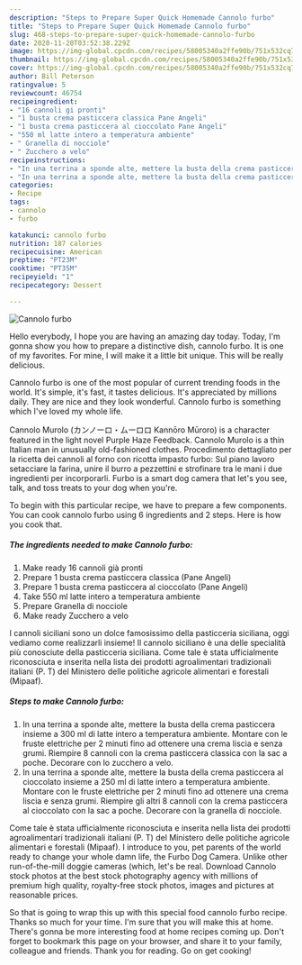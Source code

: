 ```yaml
---
description: "Steps to Prepare Super Quick Homemade Cannolo furbo"
title: "Steps to Prepare Super Quick Homemade Cannolo furbo"
slug: 468-steps-to-prepare-super-quick-homemade-cannolo-furbo
date: 2020-11-20T03:52:38.229Z
image: https://img-global.cpcdn.com/recipes/58005340a2ffe90b/751x532cq70/cannolo-furbo-recipe-main-photo.jpg
thumbnail: https://img-global.cpcdn.com/recipes/58005340a2ffe90b/751x532cq70/cannolo-furbo-recipe-main-photo.jpg
cover: https://img-global.cpcdn.com/recipes/58005340a2ffe90b/751x532cq70/cannolo-furbo-recipe-main-photo.jpg
author: Bill Peterson
ratingvalue: 5
reviewcount: 46754
recipeingredient:
- "16 cannoli gi pronti"
- "1 busta crema pasticcera classica Pane Angeli"
- "1 busta crema pasticcera al cioccolato Pane Angeli"
- "550 ml latte intero a temperatura ambiente"
- " Granella di nocciole"
- " Zucchero a velo"
recipeinstructions:
- "In una terrina a sponde alte, mettere la busta della crema pasticcera insieme a 300 ml di latte intero a temperatura ambiente. Montare con le fruste elettriche per 2 minuti fino ad ottenere una crema liscia e senza grumi. Riempire 8 cannoli con la crema pasticcera classica con la sac a poche. Decorare con lo zucchero a velo."
- "In una terrina a sponde alte, mettere la busta della crema pasticcera al cioccolato insieme a 250 ml di latte intero a temperatura ambiente. Montare con le fruste elettriche per 2 minuti fino ad ottenere una crema liscia e senza grumi. Riempire gli altri 8 cannoli con la crema pasticcera al cioccolato con la sac a poche. Decorare con la granella di nocciole."
categories:
- Recipe
tags:
- cannolo
- furbo

katakunci: cannolo furbo 
nutrition: 187 calories
recipecuisine: American
preptime: "PT23M"
cooktime: "PT35M"
recipeyield: "1"
recipecategory: Dessert

---
```



![Cannolo furbo](https://img-global.cpcdn.com/recipes/58005340a2ffe90b/751x532cq70/cannolo-furbo-recipe-main-photo.jpg)

Hello everybody, I hope you are having an amazing day today. Today, I'm gonna show you how to prepare a distinctive dish, cannolo furbo. It is one of my favorites. For mine, I will make it a little bit unique. This will be really delicious.

Cannolo furbo is one of the most popular of current trending foods in the world. It's simple, it's fast, it tastes delicious. It's appreciated by millions daily. They are nice and they look wonderful. Cannolo furbo is something which I've loved my whole life.

Cannolo Murolo (カンノーロ・ムーロロ Kannōro Mūroro) is a character featured in the light novel Purple Haze Feedback. Cannolo Murolo is a thin Italian man in unusually old-fashioned clothes. Procedimento dettagliato per la ricetta dei cannoli al forno con ricotta impasto furbo: Sul piano lavoro setacciare la farina, unire il burro a pezzettini e strofinare tra le mani i due ingredienti per incorporarli. Furbo is a smart dog camera that let&#39;s you see, talk, and toss treats to your dog when you&#39;re.


To begin with this particular recipe, we have to prepare a few components. You can cook cannolo furbo using 6 ingredients and 2 steps. Here is how you cook that.

<!--inarticleads1-->

##### The ingredients needed to make Cannolo furbo:

1. Make ready 16 cannoli già pronti
1. Prepare 1 busta crema pasticcera classica (Pane Angeli)
1. Prepare 1 busta crema pasticcera al cioccolato (Pane Angeli)
1. Take 550 ml latte intero a temperatura ambiente
1. Prepare  Granella di nocciole
1. Make ready  Zucchero a velo


I cannoli siciliani sono un dolce famosissimo della pasticceria siciliana, oggi vediamo come realizzarli insieme! Il cannolo siciliano è una delle specialità più conosciute della pasticceria siciliana. Come tale è stata ufficialmente riconosciuta e inserita nella lista dei prodotti agroalimentari tradizionali italiani (P. T) del Ministero delle politiche agricole alimentari e forestali (Mipaaf). 

<!--inarticleads2-->

##### Steps to make Cannolo furbo:

1. In una terrina a sponde alte, mettere la busta della crema pasticcera insieme a 300 ml di latte intero a temperatura ambiente. Montare con le fruste elettriche per 2 minuti fino ad ottenere una crema liscia e senza grumi. Riempire 8 cannoli con la crema pasticcera classica con la sac a poche. Decorare con lo zucchero a velo.
1. In una terrina a sponde alte, mettere la busta della crema pasticcera al cioccolato insieme a 250 ml di latte intero a temperatura ambiente. Montare con le fruste elettriche per 2 minuti fino ad ottenere una crema liscia e senza grumi. Riempire gli altri 8 cannoli con la crema pasticcera al cioccolato con la sac a poche. Decorare con la granella di nocciole.


Come tale è stata ufficialmente riconosciuta e inserita nella lista dei prodotti agroalimentari tradizionali italiani (P. T) del Ministero delle politiche agricole alimentari e forestali (Mipaaf). I introduce to you, pet parents of the world ready to change your whole damn life, the Furbo Dog Camera. Unlike other run-of-the-mill doggie cameras (which, let&#39;s be real. Download Cannolo stock photos at the best stock photography agency with millions of premium high quality, royalty-free stock photos, images and pictures at reasonable prices. 

So that is going to wrap this up with this special food cannolo furbo recipe. Thanks so much for your time. I'm sure that you will make this at home. There's gonna be more interesting food at home recipes coming up. Don't forget to bookmark this page on your browser, and share it to your family, colleague and friends. Thank you for reading. Go on get cooking!

